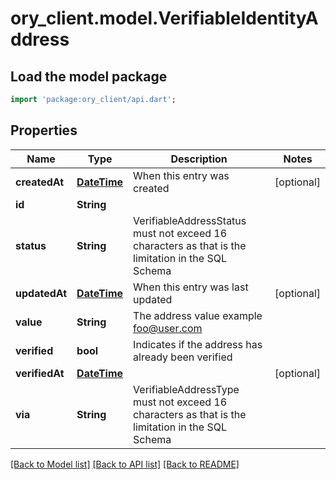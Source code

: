 # ory_client.model.VerifiableIdentityAddress

## Load the model package
```dart
import 'package:ory_client/api.dart';
```

## Properties
Name | Type | Description | Notes
------------ | ------------- | ------------- | -------------
**createdAt** | [**DateTime**](DateTime.md) | When this entry was created | [optional] 
**id** | **String** |  | 
**status** | **String** | VerifiableAddressStatus must not exceed 16 characters as that is the limitation in the SQL Schema | 
**updatedAt** | [**DateTime**](DateTime.md) | When this entry was last updated | [optional] 
**value** | **String** | The address value  example foo@user.com | 
**verified** | **bool** | Indicates if the address has already been verified | 
**verifiedAt** | [**DateTime**](DateTime.md) |  | [optional] 
**via** | **String** | VerifiableAddressType must not exceed 16 characters as that is the limitation in the SQL Schema | 

[[Back to Model list]](../README.md#documentation-for-models) [[Back to API list]](../README.md#documentation-for-api-endpoints) [[Back to README]](../README.md)


